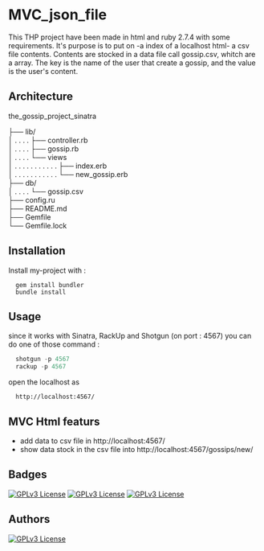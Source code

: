 
# MVC_json_file

This THP project have been made in html and ruby 2.7.4 with some requirements.
It's purpose is to put on -a index of a localhost html- a csv file contents.
Contents are stocked in a data file call gossip.csv, whitch are a array. The key is the name of the user that create a gossip, and the value is the user's content.

## Architecture

the_gossip_project_sinatra

├── lib/\
│ . . . . ├── controller.rb\
│ . . . . ├── gossip.rb\
│ . . . . └── views\
│ . . . . . . . . . . . ├── index.erb\
│ . . . . . . . . . . . └── new_gossip.erb\
├── db/\
│ . . . .  └── gossip.csv\
├── config.ru\
├── README.md\
├── Gemfile\
└── Gemfile.lock
## Installation

Install my-project with :
```
  gem install bundler
  bundle install
```
## Usage
since it works with Sinatra, RackUp and Shotgun (on port : 4567) you can do one of those command :

```javascript
  shotgun -p 4567
  rackup -p 4567
```
open the localhost as
```
  http://localhost:4567/
```

## MVC Html featurs

- add data to csv file in http://localhost:4567/
- show data stock in the csv file into http://localhost:4567/gossips/new/


## Badges

[![GPLv3 License](https://img.shields.io/badge/Ruby-2.7.4-red)](https://www.ruby-lang.org/en/news/2021/07/07/ruby-2-7-4-released/)
[![GPLv3 License](https://img.shields.io/badge/gem-2.4.12-brightgreen)](https://rubygems.org/gems/bundler/versions/2.4.12)
[![GPLv3 License](https://img.shields.io/badge/html-5-orange)](https://wikipedia.org/wiki/HTML5)

## Authors

[![GPLv3 License](https://img.shields.io/badge/github-Videloff-ffffff)](https://www.github.com/videloff)

